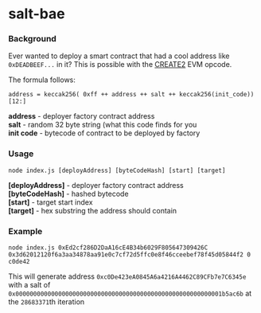 # salt-bae

### Background
Ever wanted to deploy a smart contract that had a cool address like `0xDEADBEEF...` in it? This is possible with the [CREATE2](https://eips.ethereum.org/EIPS/eip-1014) EVM opcode.

The formula follows: 
```
address = keccak256( 0xff ++ address ++ salt ++ keccak256(init_code))[12:]
```
**address** - deployer factory contract address  
**salt** - random 32 byte string (what this code finds for you  
**init code** - bytecode of contract to be deployed by factory  

### Usage
```
node index.js [deployAddress] [byteCodeHash] [start] [target]
```

**[deployAddress]** -  deployer factory contract address   
**[byteCodeHash]** - hashed bytecode  
**[start]** - target start index  
**[target]** - hex substring the address should contain  

### Example
```
node index.js 0xEd2cf286D2DaA16cE4B34b6029F805647309426C 0x3d62012120f6a3aa34878aa91e0c7cf72d5ffc0e8f46cceebef78f45d05844f2 0 c0de42
```
This will generate address `0xc0De423eA0845A6a4216A4462C89CFb7e7C6345e` with a salt of `0x0000000000000000000000000000000000000000000000000000000001b5ac6b` at the 
`28683371`th iteration
